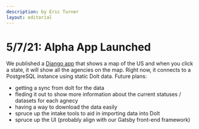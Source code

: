 ```yaml
---
description: by Eric Turner
layout: editorial
---
```


# 5/7/21: Alpha App Launched

We published a [Django app](https://app.pdap.io/map) that shows a map of the US and when you click a state, it will show all the agencies on the map. Right now, it connects to a PostgreSQL instance using static Dolt data. Future plans:

* getting a sync from dolt for the data
* fleding it out to show more information about the current statuses / datasets for each agnecy
* having a way to download the data easily
* spruce up the intake tools to aid in importing data into Dolt
* spruce up the UI (probably align with our Gatsby front-end framework)
